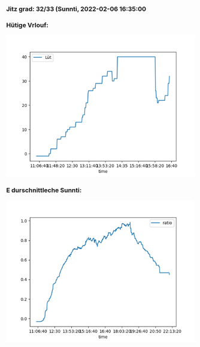 ### Jitz grad: 32/33 (Sunnti, 2022-02-06 16:35:00

### Hütige Vrlouf:
![Graph](Today.png)

### E durschnittleche Sunnti:
![Graph](Sunnti.png)